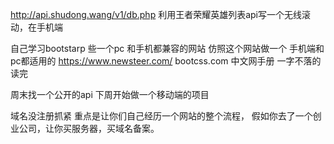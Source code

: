 http://api.shudong.wang/v1/db.php
利用王者荣耀英雄列表api写一个无线滚动，在手机端

自己学习bootstarp 些一个pc 和手机都兼容的网站
仿照这个网站做一个 手机端和 pc都适用的
https://www.newsteer.com/
bootcss.com
中文网手册 
一字不落的读完 

周末找一个公开的api
下周开始做一个移动端的项目


域名没注册抓紧
重点是让你们自己经历一个网站的整个流程，
假如你去了一个创业公司，让你买服务器，买域名备案。